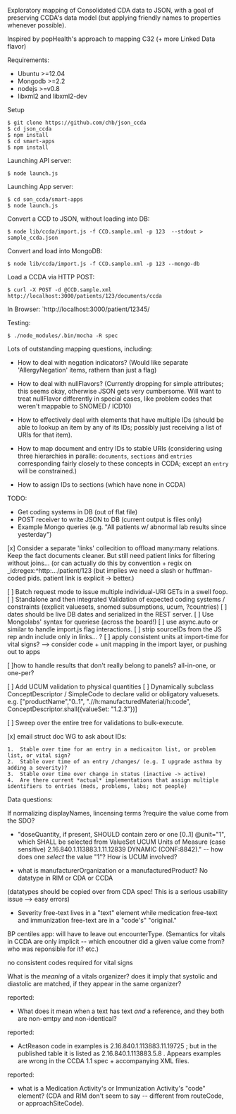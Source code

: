 Exploratory mapping of Consolidated CDA data to JSON, with a goal of preserving
CCDA's data model (but applying friendly names to properties whenever possible).

Inspired by popHealth's approach to mapping C32 (+ more Linked Data flavor)

Requirements:
* Ubuntu >=12.04
* Mongodb >=2.2
* nodejs >=v0.8
* libxml2 and libxml2-dev

Setup
```
$ git clone https://github.com/chb/json_ccda
$ cd json_ccda
$ npm install
$ cd smart-apps
$ npm install
```

Launching API server:
```
$ node launch.js
```

Launching App server:
```
$ cd son_ccda/smart-apps
$ node launch.js
```

Convert a CCD to JSON, without loading into DB:
```
$ node lib/ccda/import.js -f CCD.sample.xml -p 123  --stdout > sample_ccda.json
```

Convert and load into MongoDB:
```
$ node lib/ccda/import.js -f CCD.sample.xml -p 123 --mongo-db
```

Load a CCDA via HTTP POST:
```
$ curl -X POST -d @CCD.sample.xml http://localhost:3000/patients/123/documents/ccda
```

In Browser: `http://localhost:3000/patient/12345/

Testing:
```
$ ./node_modules/.bin/mocha -R spec
```
Lots of outstanding mapping questions, including:

* How to deal with negation indicators? (Would like separate 'AllergyNegation' items, rathern than just a flag)

* How to deal with nullFlavors? (Currently dropping for simple attributes; this
seems okay, otherwise JSON gets very cumbersome.  Will want to treat
nullFlavor differently in special cases, like problem codes that weren't
mappable to SNOMED / ICD10)

* How to effectively deal with elements that have multiple IDs (should be able
to lookup an item by any of its IDs; possibly just receiving a list of URIs
for that item).

* How to map document and entry IDs to stable URIs (considering using three
hierarchies in paralle: `documents`, `sections` and `entries` corresponding
fairly closely to these concepts in CCDA; except an `entry` will be
constrained.)

* How to assign IDs to sections (which have none in CCDA)

TODO:
* Get coding systems in DB (out of flat file)
* POST receiver to write JSON to DB (current output is files only)
* Example Mongo queries (e.g. "All patients w/ abnormal lab results since yesterday")

[x] Consider a separate 'links' collecition to offload  many:many relations.  Keep the fact documents cleaner.  But still need patient links for filtering without joins... (or can actually do this by convention + regix on _id:regex:^http:.../patient/123 (but implies we need a slash or huffman-coded pids. patient link is explicit -> better.)

[ ] Batch request mode to issue multiple individual-URI GETs in a swell foop.
[ ] Standalone and then integrated Validation of expected coding systems / constraints (explicit valuesets, snomed subsumptions, ucum, ?countries)
[ ] dates should be live DB dates and serialized in the REST server.
[ ] Use Mongolabs' syntax for queriese (across the board!)
[ ] use async.auto or similar to handle import.js flag interactions.
[ ] strip sourceIDs from the JS rep andn include only in links... ?
[ ] apply consistent units at import-time for vital signs? --> consider code + unit mapping in the import layer, or pushing out to apps

[ ]how to handle results that don't really belong to panels? all-in-one, or one-per? 

[ ] Add UCUM validation to physical quantities
[ ] Dynamically subclass ConceptDescriptor / SimpleCode to declare valid or obligatory valuesets.
  e.g. ["productName","0..1", 
        ".//h:manufacturedMaterial/h:code", 
        ConceptDescriptor.shall({valueSet: "1.2.3"})]


[ ] Sweep over the entire tree for validations to bulk-execute. 

[x] email struct doc WG to ask about IDs:  

    1.  Stable over time for an entry in a medicaiton list, or problem list, or vital sign?
    2.  Stable over time of an entry /changes/ (e.g. I upgrade asthma by adding a severity)?
    3.  Stable over time over change in status (inactive -> active) 
    4.  Are there current *actual* implementations that assign multiple identifiers to entries (meds, problems, labs; not people)
    


Data questions:

If normalizing displayNames, lincensing terms ?require the value come from the SDO?

* "doseQuantity, if present, SHOULD contain zero or one [0..1]
@unit="1", which SHALL be selected from ValueSet UCUM Units of
Measure (case sensitive) 2.16.840.1.113883.1.11.12839
DYNAMIC (CONF:8842)." -- how does one _select_ the value "1"? How is UCUM involved?

* what is manufacturerOrganization or a manufacturedProduct? No datatype in RIM or CDA or CCDA

(datatypes should be copied over from CDA spec!  This is a serious usability
issue --> easy errors)

* Severity free-text lives in a "text" element while medication free-text and immunization free-text are in a "code's" "original." 


BP centiles app: will have to leave out encounterType. (Semantics for vitals in CCDA are only implicit -- which encoutner did a given value come from? who was reponsible for it? etc.)

no consistent codes required for vital signs

What is the *meaning* of a vitals organizer?  does it imply that systolic and diastolic are matched, if they appear in the same organizer?

reported:
* What does it mean when a text has text _and_ a reference, and they both are non-emtpy and non-identical?

reported:
* ActReason code in examples is 2.16.840.1.113883.11.19725 ; but in the published table it is listed as 2.16.840.1.113883.5.8 .  Appears examples are wrong in the CCDA 1.1 spec + accompanying XML files.

reported:
* what is a Medication Activity's or Immunization Activity's "code" element?
  (CDA and RIM don't seem to say -- different from routeCode, or
approachSiteCode).





